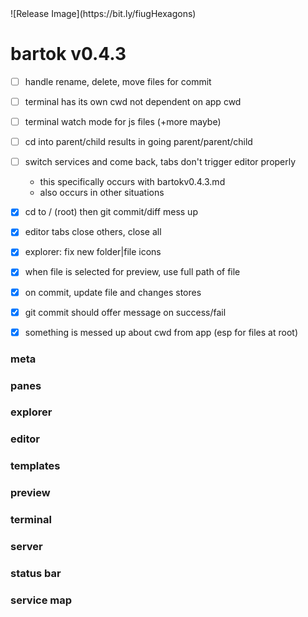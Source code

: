 <!-- no-select -->
<h1 style="display:none"></h1>
![Release Image](https://bit.ly/fiugHexagons)

# bartok v0.4.3

  - [ ] handle rename, delete, move files for commit
  - [ ] terminal has its own cwd not dependent on app cwd
  - [ ] terminal watch mode for js files (+more maybe)
  - [ ] cd into parent/child results in going parent/parent/child
  - [ ] switch services and come back, tabs don't trigger editor properly
    - this specifically occurs with bartokv0.4.3.md
    - also occurs in other situations

  - [X] cd to / (root) then git commit/diff mess up
  - [X] editor tabs close others, close all
  - [X] explorer: fix new folder|file icons
  - [X] when file is selected for preview, use full path of file
  - [X] on commit, update file and changes stores
  - [X] git commit should offer message on success/fail
  - [X] something is messed up about cwd from app (esp for files at root)

### meta

### panes

### explorer

### editor

### templates

### preview

### terminal

### server

### status bar

### service map
